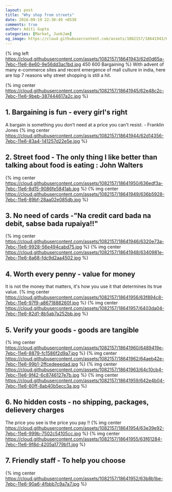 ```yaml
---
layout: post
title: "Why shop from streets"
date: 2016-09-19 22:30:49 +0530
comments: true
author: Aditi Gupta
categories: [Market, JunkJam]
og_image: https://cloud.githubusercontent.com/assets/1082157/18641943/62d0d65a-7ebc-11e6-8e60-9e56dd3ac1bd.jpg
---
```

{% img left https://cloud.githubusercontent.com/assets/1082157/18641943/62d0d65a-7ebc-11e6-8e60-9e56dd3ac1bd.jpg 450 600 Bargaining %}
With advent of many e-commerce sites and recent emergence of mall culture in india, here are top 7 reasons why street shopping is still a hit.
<!-- more -->


{% img center https://cloud.githubusercontent.com/assets/1082157/18641945/62e48c2c-7ebc-11e6-9beb-387444617a2c.jpg %}
## 1. Bargaining is fun - every girl's right
A bargain is something you don't need at a price you can't resist. - Franklin Jones
{% img center https://cloud.githubusercontent.com/assets/1082157/18641944/62d14356-7ebc-11e6-83a4-141257d22e5e.jpg %}

## 2. Street food - The only thing I like better than talking about food is eating : John Walters
{% img center https://cloud.githubusercontent.com/assets/1082157/18641950/636edf3a-7ebc-11e6-8d15-9086fe5841ab.jpg %}
{% img center https://cloud.githubusercontent.com/assets/1082157/18641949/636b5928-7ebc-11e6-89bf-28aa02e085db.jpg %}

## 3. No need of cards -"Na credit card bada na debit, sabse bada rupaiya!!"
{% img center https://cloud.githubusercontent.com/assets/1082157/18641946/6320e73a-7ebc-11e6-9928-56e494cabd75.jpg %}
{% img center https://cloud.githubusercontent.com/assets/1082157/18641948/6340981e-7ebc-11e6-8a68-fdc9d2aa4502.jpg %}

## 4. Worth every penny - value for money
It is not the money that matters, it's how you use it that determines its true value.
{% img center https://cloud.githubusercontent.com/assets/1082157/18641956/63f894c8-7ebc-11e6-97f9-a8671888260f.jpg %}
{% img center https://cloud.githubusercontent.com/assets/1082157/18641957/6403da04-7ebc-11e6-82d1-8b5ab7a252bb.jpg %}

## 5. Verify your goods - goods are tangible
{% img center  https://cloud.githubusercontent.com/assets/1082157/18641960/6489419e-7ebc-11e6-8879-fc1586f2d9a7.jpg %}
{% img center https://cloud.githubusercontent.com/assets/1082157/18641962/64aeb42e-7ebc-11e6-99b1-2ffcedeeedad.jpg %}
{% img center https://cloud.githubusercontent.com/assets/1082157/18641963/64c10cb4-7ebc-11e6-9f42-6c8746127e7b.jpg %}
{% img center https://cloud.githubusercontent.com/assets/1082157/18641959/642e4b04-7ebc-11e6-80ff-8ab40b5ecc3a.jpg %}

## 6. No hidden costs - no shipping, packages, delievery charges
The price you see is the price you pay !!
{% img center https://cloud.githubusercontent.com/assets/1082157/18641954/63e39e92-7ebc-11e6-999b-7502c54105cc.jpg %}
{% img center https://cloud.githubusercontent.com/assets/1082157/18641955/63f61284-7ebc-11e6-9f8d-4205a1779b11.jpg %}

## 7. Friendly staff - To help you choose
{% img center https://cloud.githubusercontent.com/assets/1082157/18641952/63b8b1be-7ebc-11e6-90a6-4fbbb7c9a7a7.jpg %}
